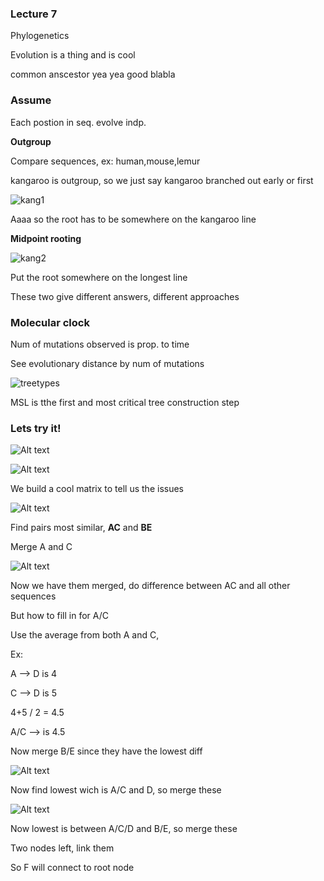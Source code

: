 ### Lecture 7

Phylogenetics

Evolution is a thing and is cool

common anscestor yea yea good blabla

### Assume

Each postion in seq. evolve indp.

**Outgroup**

Compare sequences,
ex: human,mouse,lemur

kangaroo is outgroup, so we just say kangaroo branched out early or first

![kang1](images/kangroo.png)

Aaaa so the root has to be somewhere on the kangaroo line


**Midpoint rooting**

![kang2](images/kangroo2.png)

Put the root somewhere on the longest line

These two give different answers, different approaches


### Molecular clock

Num of mutations observed is prop. to time

See evolutionary distance by num of mutations

![treetypes](images/treetypes.png)

MSL is tthe first and most critical tree construction step

### Lets try it!

![Alt text](images/step1.png)


![Alt text](images/step2.png)

We build a cool matrix to tell us the issues


![Alt text](images/step3.png)

Find pairs most similar, **AC** and **BE**

Merge A and C

![Alt text](images/step4.png)

Now we have them merged, do difference between AC and all other sequences

But how to fill in for A/C

Use the average from both A and C, 

Ex:

A --> D is 4

C --> D is 5

4+5 / 2 = 4.5

A/C --> is 4.5


Now merge B/E since they have the lowest diff

![Alt text](images/step5.png)

Now find lowest wich is A/C and D, so merge these

![Alt text](images/step6.png)

Now lowest is between A/C/D and B/E, so merge these

Two nodes left, link them

So F will connect to root node 





